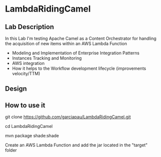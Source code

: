 # LambdaRidingCamel

## Lab Description
In this Lab I'm testing Apache Camel as a Content Orchestrator for handling the acquisition of new items within an AWS Lambda Function
* Modeling and Implementation of Enterprise Integration Patterns
* Instances Tracking and Monitoring
* AWS integration
* How it helps to the Workflow development lifecycle (improvements velocity/TTM)

## Design


## How to use it
git clone https://github.com/garciapau/LambdaRidingCamel.git

cd LambdaRidingCamel

mvn package shade:shade

Create an AWS Lambda Function and add the jar located in the "target" folder
